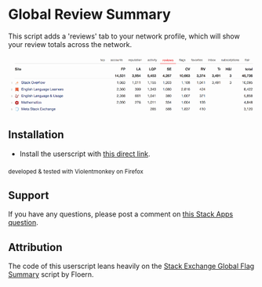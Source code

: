 # Global Review Summary

This script adds a 'reviews' tab to your network profile, which will show your review
totals across the network.

![](example.png)

## Installation

- Install the userscript with
[this direct link](https://raw.githubusercontent.com/Glorfindel83/SE-Userscripts/master/global-review-summary/global-review-summary.user.js).

<sub>developed & tested with Violentmonkey on Firefox</sub>

## Support

If you have any questions, please post a comment on [this Stack Apps question](https://stackapps.com/q/7723/34061).

## Attribution

The code of this userscript leans heavily on the
[Stack Exchange Global Flag Summary](https://stackapps.com/q/7173/34061) script by Floern.
